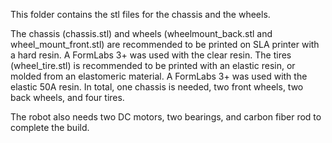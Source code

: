 This folder contains the stl files for the chassis and the wheels.

The chassis (chassis.stl) and wheels (wheelmount_back.stl and wheel_mount_front.stl) are recommended to be printed on SLA printer with a hard resin. A FormLabs 3+ was used with the clear resin. The tires (wheel_tire.stl) is recommended to be printed with an elastic resin, or molded from an elastomeric material. A FormLabs 3+ was used with the elastic 50A resin. In total, one chassis is needed, two front wheels, two back wheels, and four tires.

The robot also needs two DC motors, two bearings, and carbon fiber rod to complete the build. 